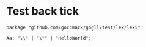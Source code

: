 # Test back tick
```
package "github.com/goccmack/gogll/test/lex/lex5"

Aa: "\\" | "\"" | "HelloWorld";
```